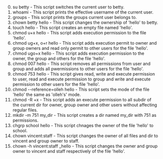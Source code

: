 0. su betty - This script switches the current user to betty.
1. whoami - This script prints the effective username of the current user.
2. groups - This script prints the groups current user belongs to.
3. chown betty hello - This script changes the ownership of 'hello' to betty.
4. touch hello - This script creates an empty file named 'hello'.
5. chmod u+x hello - This script adds execution permission to the file 'hello'.
6. chmod ug+x, o+r hello - This script adds execution permit to owner and group owners and read only permit to other users for the file 'hello'.
7. chmod ugo+x hello - This script adds execution permission to the owner, the group and others for the file 'hello'.
8. chmod 007 hello - This script removes all permissions from user and group and adds all pwermissions to other users for the file 'hello'.
9. chmod 753 hello - This script gives read, write and execute permission to user, read and execute permission to group and write and execute permission to other users for the file 'hello'.
10. chmod --reference=olleh hello - This script sets the mode of the file 'hello' the same as 'olleh's' mode.
11. chmod -R +x - This script adds an execute permission to all subdir of the current dir for owner, group owner and other users without affecting regular files.
12. mkdir -m 751 my_dir - This script creates a dir named my_dir with 751 as permissions.
13. chgrp school hello - This script chnages the owner of the file 'hello' to school.
14. chown vincent:staff - This script changes the owner of all files and dir to vincent and group owner to staff.
15. chown -h vincent:staff _hello - This script changes the owner and group owner to vincent and staff respectively of the file 'hello'.
